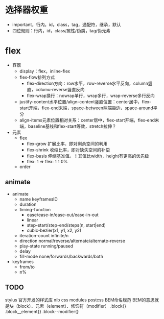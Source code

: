 # 选择器权重
- important，行内，id，class，tag，通配符，继承，默认
- 四位规则：行内，id，class/属性/伪类，tag/伪元素

# flex
- 容器
  - display：flex，inline-flex
  - flex-flow排列方式
    - flex-direction方向：row水平，row-reverse水平反向，column竖直，columu-reverse竖直反向
    - flex-wrap换行：nowrap单行，wrap多行，wrap-reverse多行反向
  - justify-content水平位置/align-content竖直位置：center居中，flex-start开端，flex-end末端，space-between两端靠边，space-around平分
  - align-items元素位置相对关系：center居中，flex-start开端，flex-end末端，baseline基线和flex-start等效，stretch拉伸？
- 元素
  - flex
    - flex-grow 扩展比率，即对剩余空间的利用
    - flex-shrink 收缩比率，即对缺失空间的补偿
    - flex-basis 伸缩基准值。！其值比width，height有更高的优先级
    - flex: 1 => flex: 1 1 0%
  - order

## animate
- animate
  - name keyframesID
  - duration
  - timing-function
    - ease/ease-in/ease-out/ease-in-out
    - linear
    - step-start/step-end/steps(n, start|end)
    - cubic-bezier(x1, y1, x2, y2)
  - iteration-count infinite/n
  - direction normal/reverse/alternate/alternate-reverse
  - play-state running/paused
  - delay
  - fill-mode none/forwards/backwards/both
- keyframes
  - from/to
  - n%

## TODO
stylus
  官方开发的样式库 nib
css modules
postcss
BEM命名规范
  BEM的意思就是块（block）、元素（element）、修饰符（modifier）
  .block{}
  .block__element{}
  .block--modifier{}
